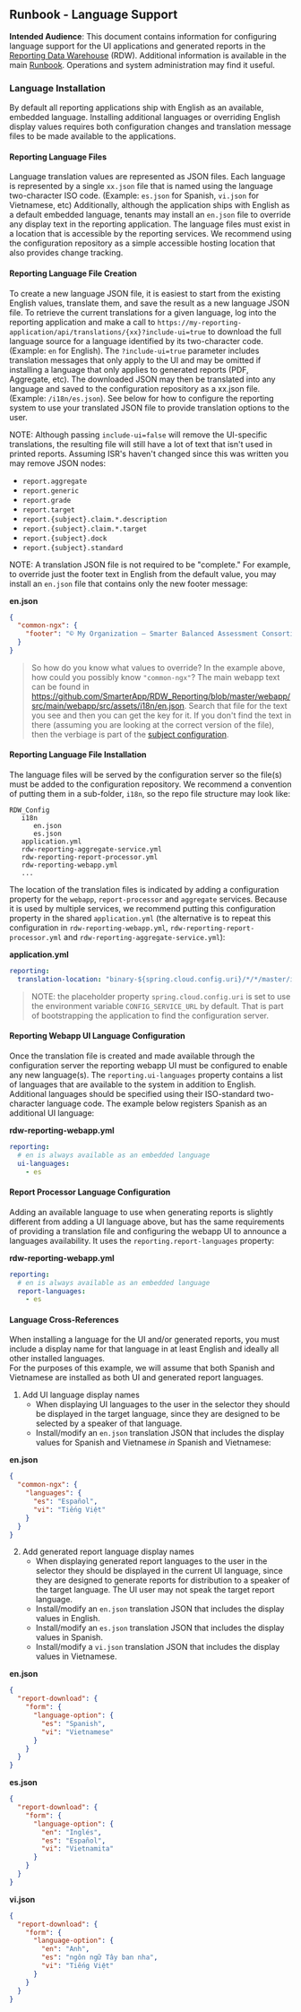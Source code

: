## Runbook - Language Support

**Intended Audience**: This document contains information for configuring language support for the UI applications and generated reports in the [Reporting Data Warehouse](../README.md) (RDW). Additional information is available in the main [Runbook](Runbook.md). Operations and system administration may find it useful.

### Language Installation
By default all reporting applications ship with English as an available, embedded language. Installing additional languages or overriding English display values requires both configuration changes and translation message files to be made available to the applications.

#### Reporting Language Files
Language translation values are represented as JSON files.  Each language is represented by a single `xx.json` file that is named using the language two-character ISO code. (Example: `es.json` for Spanish, `vi.json` for Vietnamese, etc)
Additionally, although the application ships with English as a default embedded language, tenants may install an `en.json` file to override any display text in the reporting application.
The language files must exist in a location that is accessible by the reporting services.  We recommend using the configuration repository as a simple accessible hosting location that also provides change tracking.

#### Reporting Language File Creation
To create a new language JSON file, it is easiest to start from the existing English values, translate them, and save the result as a new language JSON file.
To retrieve the current translations for a given language, log into the reporting application and make a call to `https://my-reporting-application/api/translations/{xx}?include-ui=true` to download the full language source for a language identified by its two-character code. (Example: `en` for English).
The `?include-ui=true` parameter includes translation messages that only apply to the UI and may be omitted if installing a language that only applies to generated reports (PDF, Aggregate, etc).
The downloaded JSON may then be translated into any language and saved to the configuration repository as a xx.json file. (Example: `/i18n/es.json`).
See below for how to configure the reporting system to use your translated JSON file to provide translation options to the user.

NOTE: Although passing `include-ui=false` will remove the UI-specific translations, the resulting file will still have a lot of text that isn't used in printed reports. Assuming ISR's haven't changed since this was written you may remove JSON nodes:
* `report.aggregate`
* `report.generic`
* `report.grade`
* `report.target`
* `report.{subject}.claim.*.description`
* `report.{subject}.claim.*.target`
* `report.{subject}.dock`
* `report.{subject}.standard`

NOTE: A translation JSON file is not required to be "complete." For example, to override just the footer text in English from the default value, you may install an `en.json` file that contains only the new footer message:

**en.json**
```json
{
  "common-ngx": {
    "footer": "© My Organization – Smarter Balanced Assessment Consortium"
  }
}
```

> So how do you know what values to override? In the example above, how could you possibly know `"common-ngx"`? The main webapp text can be found in https://github.com/SmarterApp/RDW_Reporting/blob/master/webapp/src/main/webapp/src/assets/i18n/en.json. Search that file for the text you see and then you can get the key for it.
> If you don't find the text in there (assuming you are looking at the correct version of the file), then the verbiage is part of the [subject configuration](./Runbook.SystemConfiguration.md#subjects).

#### Reporting Language File Installation
The language files will be served by the configuration server so the file(s) must be added to the configuration repository.
We recommend a convention of putting them in a sub-folder, `i18n`, so the repo file structure may look like:
```
RDW_Config
   i18n
      en.json
      es.json
   application.yml
   rdw-reporting-aggregate-service.yml
   rdw-reporting-report-processor.yml
   rdw-reporting-webapp.yml
   ...
```

The location of the translation files is indicated by adding a configuration property for the `webapp`, `report-processor`
and `aggregate` services. Because it is used by multiple services, we recommend putting this configuration property in
the shared `application.yml` (the alternative is to repeat this configuration in `rdw-reporting-webapp.yml`,
`rdw-reporting-report-processor.yml` and `rdw-reporting-aggregate-service.yml`):

**application.yml**
```yaml
reporting:
  translation-location: "binary-${spring.cloud.config.uri}/*/*/master/i18n/"
```

> NOTE: the placeholder property `spring.cloud.config.uri` is set to use the environment variable `CONFIG_SERVICE_URL`
> by default. That is part of bootstrapping the application to find the configuration server.

#### Reporting Webapp UI Language Configuration
Once the translation file is created and made available through the configuration server the reporting webapp UI must be
configured to enable any new language(s). The `reporting.ui-languages` property contains a list of languages that are
available to the system in addition to English. Additional languages should be specified using their ISO-standard
two-character language code. The example below registers Spanish as an additional UI language:

**rdw-reporting-webapp.yml**
```yaml
reporting:
  # en is always available as an embedded language
  ui-languages:
    - es
```

#### Report Processor Language Configuration
Adding an available language to use when generating reports is slightly different from adding a UI language above, but has
the same requirements of providing a translation file and configuring the webapp UI to announce a languages availability.
It uses the `reporting.report-languages` property:

**rdw-reporting-webapp.yml**
```yaml
reporting:
  # en is always available as an embedded language
  report-languages:
    - es
```

#### Language Cross-References
When installing a language for the UI and/or generated reports, you must include a display name for that language in at least English and ideally all other installed languages.<br>
For the purposes of this example, we will assume that both Spanish and Vietnamese are installed as both UI and generated report languages.

1. Add UI language display names
    * When displaying UI languages to the user in the selector they should be displayed in the target language, since they are designed to be selected by a speaker of that language.
    * Install/modify an `en.json` translation JSON that includes the display values for Spanish and Vietnamese *in* Spanish and Vietnamese:

**en.json**
```json
{
  "common-ngx": {
    "languages": {
      "es": "Español",
      "vi": "Tiếng Việt"
    }
  }
}
```

2. Add generated report language display names
    * When displaying generated report languages to the user in the selector they should be displayed in the current UI language, since they are designed to generate reports for distribution to a speaker of the target language.  The UI user may not speak the target report language.
    * Install/modify an `en.json` translation JSON that includes the display values in English.
    * Install/modify an `es.json` translation JSON that includes the display values in Spanish.
    * Install/modify a `vi.json` translation JSON that includes the display values in Vietnamese.

**en.json**
```json
{
  "report-download": {
    "form": {
      "language-option": {
        "es": "Spanish",
        "vi": "Vietnamese"
      }
    }
  }
}
```

**es.json**
```json
{
  "report-download": {
    "form": {
      "language-option": {
        "en": "Inglés",
        "es": "Español",
        "vi": "Vietnamita"
      }
    }
  }
}
```

**vi.json**
```json
{
  "report-download": {
    "form": {
      "language-option": {
        "en": "Anh",
        "es": "ngôn ngữ Tây ban nha",
        "vi": "Tiếng Việt"
      }
    }
  }
}
```
